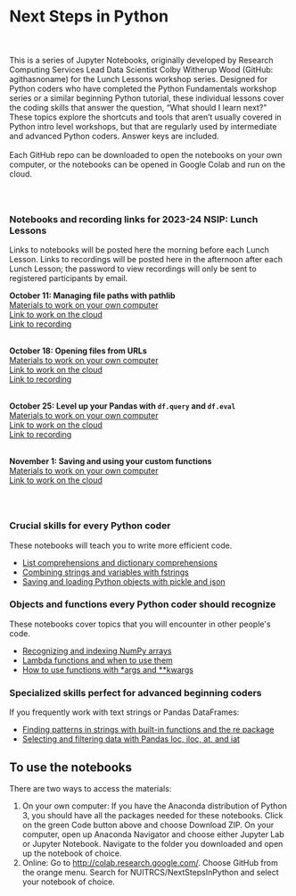 # Next Steps in Python

<br><br>This is a series of Jupyter Notebooks, originally developed by Research Computing Services Lead Data Scientist Colby Witherup Wood (GitHub: agithasnoname) for the Lunch Lessons workshop series. Designed for Python coders who have completed the Python Fundamentals workshop series or a similar beginning Python tutorial, these individual lessons cover the coding skills that answer the question, “What should I learn next?” These topics explore the shortcuts and tools that aren’t usually covered in Python intro level workshops, but that are regularly used by intermediate and advanced Python coders. Answer keys are included.
<br><br>Each GitHub repo can be downloaded to open the notebooks on your own computer, or the notebooks can be opened in Google Colab and run on the cloud.


### <br><br>Notebooks and recording links for 2023-24 NSIP: Lunch Lessons
Links to notebooks will be posted here the morning before each Lunch Lesson. Links to recordings will be posted here in the afternoon after each Lunch Lesson; the password to view recordings will only be sent to registered participants by email.

**October 11: Managing file paths with pathlib**
<br>[Materials to work on your own computer](https://github.com/nuitrcs/filepaths) 
<br>[Link to work on the cloud](https://colab.research.google.com/github/nuitrcs/filepaths/blob/main/filepaths.ipynb) 
<br>[Link to recording](https://northwestern.zoom.us/rec/share/4G8RcjcE4RY4lUKrO___n8ne8e6i0WqH0C2H0Lf_-C4qWnBsnWpEbj__i2kbXafv.lLGipFZKA9v4bsuo)

<br>**October 18: Opening files from URLs**
<br>[Materials to work on your own computer](https://github.com/nuitrcs/loadURLs)
<br>[Link to work on the cloud](https://colab.research.google.com/github/nuitrcs/loadURLs/blob/main/loadUrls.ipynb)
<br>[Link to recording](https://northwestern.zoom.us/rec/share/F6Insbv7aaciyq1R736s4DyrY8xxsh-Vlfb9dgCaBSe3QEe_0QuCQMy-o0Qzi-1-.ovde5JHcZQxRuAQb)

<br>**October 25: Level up your Pandas with `df.query` and `df.eval`**
<br>[Materials to work on your own computer](https://github.com/nuitrcs/NextStepsInPython/tree/master/QueryEval)
<br>[Link to work on the cloud](https://colab.research.google.com/github/nuitrcs/NextStepsInPython/blob/master/QueryEval/pandas_query_and_eval.ipynb)
<br>[Link to recording](https://northwestern.zoom.us/rec/share/dZNF9drmSdu9CmFikLKzovkEuA-XoHaLdaKk6iGCljGZEwSN-cQhCEJ0M20GFshj.iPXtlH8x5IDGdOQ-)

<br>**November 1: Saving and using your custom functions**
<br>[Materials to work on your own computer](https://github.com/nuitrcs/saveFunctions)
<br>[Link to work on the cloud](https://colab.research.google.com/github/nuitrcs/saveFunctions/blob/main/saveFunctions.ipynb)

### <br><br>Crucial skills for every Python coder 
These notebooks will teach you to write more efficient code.
- [List comprehensions and dictionary comprehensions](https://github.com/nuitrcs/NextStepsInPython/tree/master/listComprehension)
- [Combining strings and variables with fstrings](https://github.com/nuitrcs/NextStepsInPython/tree/master/fstrings)
- [Saving and loading Python objects with pickle and json](https://github.com/nuitrcs/NextStepsInPython/tree/master/pickleJson)

### Objects and functions every Python coder should recognize
These notebooks cover topics that you will encounter in other people's code.
- [Recognizing and indexing NumPy arrays](https://github.com/nuitrcs/NextStepsInPython/tree/master/numpyArrays)
- [Lambda functions and when to use them](https://github.com/nuitrcs/NextStepsInPython/tree/master/lambdas)
- [How to use functions with \*args and \*\*kwargs](https://github.com/nuitrcs/NextStepsInPython/tree/master/argsKwargs)

### Specialized skills perfect for advanced beginning coders
If you frequently work with text strings or Pandas DataFrames:
- [Finding patterns in strings with built-in functions and the re package](https://github.com/nuitrcs/NextStepsInPython/tree/master/stringPatterns)
- [Selecting and filtering data with Pandas loc, iloc, at, and iat](https://github.com/nuitrcs/NextStepsInPython/tree/master/pandasLoc)

## To use the notebooks
There are two ways to access the materials:
1. On your own computer: If you have the Anaconda distribution of Python 3, you should have all the packages needed for these notebooks. Click on the green Code button above and choose Download ZIP. On your computer, open up Anaconda Navigator and choose either Jupyter Lab or Jupyter Notebook. Navigate to the folder you downloaded and open up the notebook of choice.
2. Online: Go to http://colab.research.google.com/. Choose GitHub from the orange menu. Search for NUITRCS/NextStepsInPython and select your notebook of choice.
